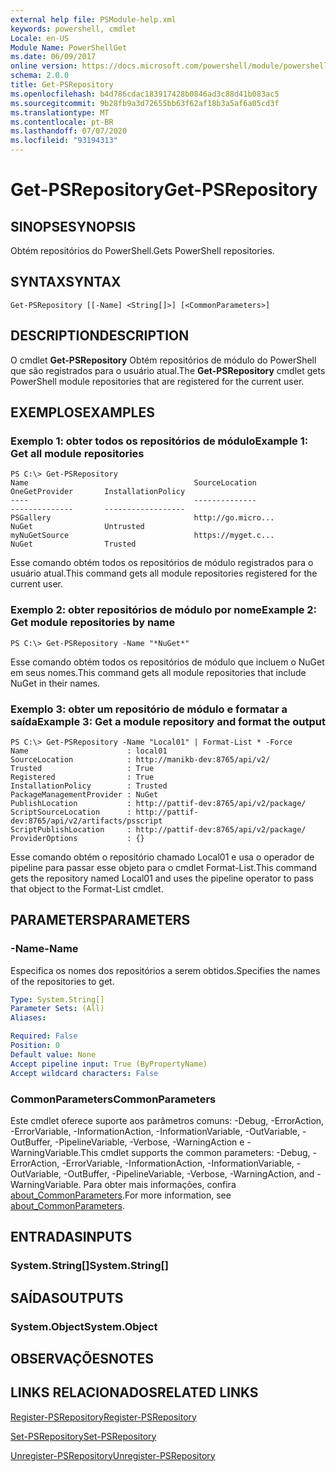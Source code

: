 ```yaml
---
external help file: PSModule-help.xml
keywords: powershell, cmdlet
Locale: en-US
Module Name: PowerShellGet
ms.date: 06/09/2017
online version: https://docs.microsoft.com/powershell/module/powershellget/get-psrepository?view=powershell-6&WT.mc_id=ps-gethelp
schema: 2.0.0
title: Get-PSRepository
ms.openlocfilehash: b4d786cdac183917428b0846ad3c88d41b083ac5
ms.sourcegitcommit: 9b28fb9a3d72655bb63f62af18b3a5af6a05cd3f
ms.translationtype: MT
ms.contentlocale: pt-BR
ms.lasthandoff: 07/07/2020
ms.locfileid: "93194313"
---
```

# <span data-ttu-id="e8b50-103">Get-PSRepository</span><span class="sxs-lookup"><span data-stu-id="e8b50-103">Get-PSRepository</span></span>

## <span data-ttu-id="e8b50-104">SINOPSE</span><span class="sxs-lookup"><span data-stu-id="e8b50-104">SYNOPSIS</span></span>
<span data-ttu-id="e8b50-105">Obtém repositórios do PowerShell.</span><span class="sxs-lookup"><span data-stu-id="e8b50-105">Gets PowerShell repositories.</span></span>

## <span data-ttu-id="e8b50-106">SYNTAX</span><span class="sxs-lookup"><span data-stu-id="e8b50-106">SYNTAX</span></span>

```
Get-PSRepository [[-Name] <String[]>] [<CommonParameters>]
```

## <span data-ttu-id="e8b50-107">DESCRIPTION</span><span class="sxs-lookup"><span data-stu-id="e8b50-107">DESCRIPTION</span></span>

<span data-ttu-id="e8b50-108">O cmdlet **Get-PSRepository** Obtém repositórios de módulo do PowerShell que são registrados para o usuário atual.</span><span class="sxs-lookup"><span data-stu-id="e8b50-108">The **Get-PSRepository** cmdlet gets PowerShell module repositories that are registered for the current user.</span></span>

## <span data-ttu-id="e8b50-109">EXEMPLOS</span><span class="sxs-lookup"><span data-stu-id="e8b50-109">EXAMPLES</span></span>

### <span data-ttu-id="e8b50-110">Exemplo 1: obter todos os repositórios de módulo</span><span class="sxs-lookup"><span data-stu-id="e8b50-110">Example 1: Get all module repositories</span></span>

```
PS C:\> Get-PSRepository
Name                                     SourceLocation                                     OneGetProvider       InstallationPolicy
----                                     --------------                                     --------------       ------------------
PSGallery                                http://go.micro...                                 NuGet                Untrusted
myNuGetSource                            https://myget.c...                                 NuGet                Trusted
```

<span data-ttu-id="e8b50-111">Esse comando obtém todos os repositórios de módulo registrados para o usuário atual.</span><span class="sxs-lookup"><span data-stu-id="e8b50-111">This command gets all module repositories registered for the current user.</span></span>

### <span data-ttu-id="e8b50-112">Exemplo 2: obter repositórios de módulo por nome</span><span class="sxs-lookup"><span data-stu-id="e8b50-112">Example 2: Get module repositories by name</span></span>

```
PS C:\> Get-PSRepository -Name "*NuGet*"
```

<span data-ttu-id="e8b50-113">Esse comando obtém todos os repositórios de módulo que incluem o NuGet em seus nomes.</span><span class="sxs-lookup"><span data-stu-id="e8b50-113">This command gets all module repositories that include NuGet in their names.</span></span>

### <span data-ttu-id="e8b50-114">Exemplo 3: obter um repositório de módulo e formatar a saída</span><span class="sxs-lookup"><span data-stu-id="e8b50-114">Example 3: Get a module repository and format the output</span></span>

```
PS C:\> Get-PSRepository -Name "Local01" | Format-List * -Force
Name                      : local01
SourceLocation            : http://manikb-dev:8765/api/v2/
Trusted                   : True
Registered                : True
InstallationPolicy        : Trusted
PackageManagementProvider : NuGet
PublishLocation           : http://pattif-dev:8765/api/v2/package/
ScriptSourceLocation      : http://pattif-dev:8765/api/v2/artifacts/psscript
ScriptPublishLocation     : http://pattif-dev:8765/api/v2/package/
ProviderOptions           : {}
```

<span data-ttu-id="e8b50-115">Esse comando obtém o repositório chamado Local01 e usa o operador de pipeline para passar esse objeto para o cmdlet Format-List.</span><span class="sxs-lookup"><span data-stu-id="e8b50-115">This command gets the repository named Local01 and uses the pipeline operator to pass that object to the Format-List cmdlet.</span></span>

## <span data-ttu-id="e8b50-116">PARAMETERS</span><span class="sxs-lookup"><span data-stu-id="e8b50-116">PARAMETERS</span></span>

### <span data-ttu-id="e8b50-117">-Name</span><span class="sxs-lookup"><span data-stu-id="e8b50-117">-Name</span></span>

<span data-ttu-id="e8b50-118">Especifica os nomes dos repositórios a serem obtidos.</span><span class="sxs-lookup"><span data-stu-id="e8b50-118">Specifies the names of the repositories to get.</span></span>

```yaml
Type: System.String[]
Parameter Sets: (All)
Aliases:

Required: False
Position: 0
Default value: None
Accept pipeline input: True (ByPropertyName)
Accept wildcard characters: False
```

### <span data-ttu-id="e8b50-119">CommonParameters</span><span class="sxs-lookup"><span data-stu-id="e8b50-119">CommonParameters</span></span>

<span data-ttu-id="e8b50-120">Este cmdlet oferece suporte aos parâmetros comuns: -Debug, -ErrorAction, -ErrorVariable, -InformationAction, -InformationVariable, -OutVariable, -OutBuffer, -PipelineVariable, -Verbose, -WarningAction e -WarningVariable.</span><span class="sxs-lookup"><span data-stu-id="e8b50-120">This cmdlet supports the common parameters: -Debug, -ErrorAction, -ErrorVariable, -InformationAction, -InformationVariable, -OutVariable, -OutBuffer, -PipelineVariable, -Verbose, -WarningAction, and -WarningVariable.</span></span> <span data-ttu-id="e8b50-121">Para obter mais informações, confira [about_CommonParameters](https://go.microsoft.com/fwlink/?LinkID=113216).</span><span class="sxs-lookup"><span data-stu-id="e8b50-121">For more information, see [about_CommonParameters](https://go.microsoft.com/fwlink/?LinkID=113216).</span></span>

## <span data-ttu-id="e8b50-122">ENTRADAS</span><span class="sxs-lookup"><span data-stu-id="e8b50-122">INPUTS</span></span>

### <span data-ttu-id="e8b50-123">System.String[]</span><span class="sxs-lookup"><span data-stu-id="e8b50-123">System.String[]</span></span>

## <span data-ttu-id="e8b50-124">SAÍDAS</span><span class="sxs-lookup"><span data-stu-id="e8b50-124">OUTPUTS</span></span>

### <span data-ttu-id="e8b50-125">System.Object</span><span class="sxs-lookup"><span data-stu-id="e8b50-125">System.Object</span></span>

## <span data-ttu-id="e8b50-126">OBSERVAÇÕES</span><span class="sxs-lookup"><span data-stu-id="e8b50-126">NOTES</span></span>

## <span data-ttu-id="e8b50-127">LINKS RELACIONADOS</span><span class="sxs-lookup"><span data-stu-id="e8b50-127">RELATED LINKS</span></span>

[<span data-ttu-id="e8b50-128">Register-PSRepository</span><span class="sxs-lookup"><span data-stu-id="e8b50-128">Register-PSRepository</span></span>](Register-PSRepository.md)

[<span data-ttu-id="e8b50-129">Set-PSRepository</span><span class="sxs-lookup"><span data-stu-id="e8b50-129">Set-PSRepository</span></span>](Set-PSRepository.md)

[<span data-ttu-id="e8b50-130">Unregister-PSRepository</span><span class="sxs-lookup"><span data-stu-id="e8b50-130">Unregister-PSRepository</span></span>](Unregister-PSRepository.md)
